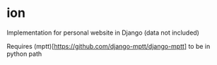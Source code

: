 # ion
Implementation for personal website in Django (data not included)

Requires (mptt)[https://github.com/django-mptt/django-mptt] to be in python path
